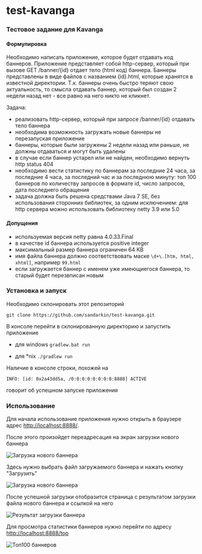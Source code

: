 # test-kavanga
### Тестовое задание для Kavanga
#### Формулировка
Необходимо написать приложение, которое будет отдавать код баннеров.
Приложение представляет собой http-сервер, который при вызове GET /banner/{id} отдает тело (html код) баннера.
Баннеры представлены в виде файлов с названием {id}.html, которые хранятся в известной директории.
Т.к. баннеры очень быстро теряют свою актуальность, то смысла отдавать баннер, который был создан 2 недели назад нет - все равно на него никто не кликнет. 

Задача:
* реализовать http-сервер, который при запросе /banner/{id} отдавать тело баннера
* необходима возможность загружать новые баннеры не перезапуская приложение
* баннеры, которые были загружены 2 недели назад или раньше, не должны отдаваться и могут быть удалены 
* в случае если баннер устарел или не найден, необходимо вернуть http status 404
* необходимо вести статистику по баннерам за последние 24 часа, за последние 4 часа, за последний час и за последнюю минуту:
топ 100 баннеров по количеству запросов в формате id, число запросов, дата последнего обращения
* задача должна быть решена средствами Java 7 SE, без использования сторонних библиотек, за одним исключением: для http сервера можно использовать библиотеку netty 3.9 или 5.0

#### Допущения
* используемая версия netty равна 4.0.33.Final
* в качестве id баннера используется positive integer
* максимальный размер баннера ограничен 64 KB
* имя файла баннера должно соответствовать маске ```\d+\.[htm, html, xhtml]```, например ```99.html```
* если загружается баннер с именем уже имеющиегося баннера, то старый будет перезвписан новым

### Установка и запуск
Необходимо склонировать этот репозиторий
``` 
git clone https://github.com/sandarkin/test-kavanga.git 
```
В консоле перейти в склонированную директорию и запустить приложение
* для windows
  ``` gradlew.bat run ```

* для *nix
  ``` ./gradlew run ```

Наличие в консоле строки, похожей на 
```
INFO: [id: 0x2a43dd5a, /0:0:0:0:0:0:0:0:8888] ACTIVE
```
говорит об успешном запуске приложения

### Использование
Для начала использование приложения нужно открыть в браузере адрес [http://localhost:8888/](http://localhost:8888/).

После этого произойдет переадресация на экран загрузки нового баннера

![Загрузка нового баннера](https://www.evernote.com/shard/s36/sh/bd3a13ca-e2af-47ab-ac2d-103d88925ef0/046c9173613155a5/res/f0b23d6f-1ada-458b-b8a5-3f65398fc428/skitch.png)

Здесь нужно выбрать файл загружаемого баннера и нажать кнопку "Загрузить"

![Загрузка нового баннера](https://www.evernote.com/shard/s36/sh/82eb2725-0b00-4ebf-bc59-bde435ff57e0/b0b2a49ecf90163f/res/2e256d00-3e0d-4d5d-a5c6-084e5a09bcd3/skitch.png)

После успешной загрузки отобразится страница с результатом загрузки файла нового баннера и ссылкой на него

![Результат загрузки баннера](https://www.evernote.com/shard/s36/sh/25c540eb-57de-44de-8a7c-34760cdc4505/e6b324edfba462db/res/83b15240-4837-4574-8a2b-4a30bb348968/skitch.png)

Для просмотра статистики баннеров нужно перейти по адресу [http://localhost:8888/top](http://localhost:8888/top)

![Топ100 баннеров](https://www.evernote.com/shard/s36/sh/fc554491-60a6-43d7-a78e-404dfa04587a/61501b841b6b96b6/res/0c16df36-17eb-4917-9819-62a7e929f11a/skitch.png)
